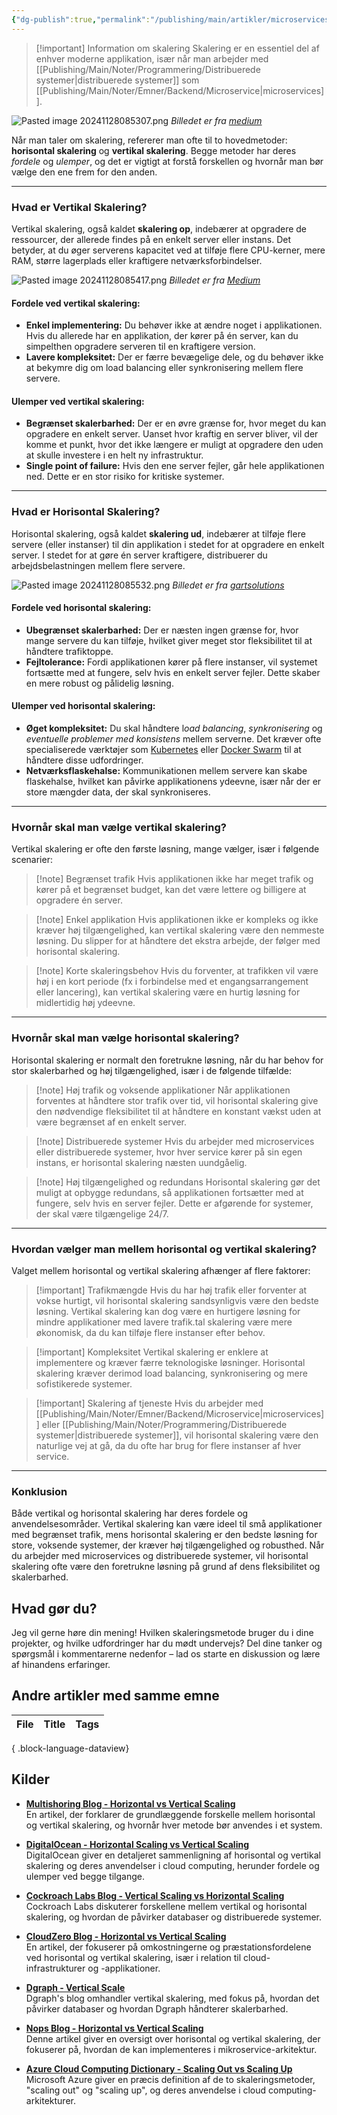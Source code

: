 ```yaml
---
{"dg-publish":true,"permalink":"/publishing/main/artikler/microservices/horisontal-vs-vertikal-skalering/","tags":["Microservice","skalering"],"dgHomeLink":"false","dgShowBacklinks":"false","dgShowLocalGraph":"true","dgShowFileTree":"false","dgEnableSearch":"false","dgShowToc":"false","created":"2024-11-28T08:49:31.897+01:00"}
---
```



> [!important] Information om skalering
> Skalering er en essentiel del af enhver moderne applikation, især når man arbejder med [[Publishing/Main/Noter/Programmering/Distribuerede systemer\|distribuerede systemer]] som [[Publishing/Main/Noter/Emner/Backend/Microservice\|microservices]]. 


![Pasted image 20241128085307.png](/img/user/Publishing/Main/Images/Pasted%20image%2020241128085307.png)
*Billedet er fra [medium](https://medium.com/javarevisited/difference-between-horizontal-scalability-vs-vertical-scalability-67455efc91c)*

Når man taler om skalering, refererer man ofte til to hovedmetoder: **horisontal skalering** og **vertikal skalering**. Begge metoder har deres *fordele* og *ulemper*, og det er vigtigt at forstå forskellen og hvornår man bør vælge den ene frem for den anden.

---
### **Hvad er Vertikal Skalering?**

Vertikal skalering, også kaldet **skalering op**, indebærer at opgradere de ressourcer, der allerede findes på en enkelt server eller instans. Det betyder, at du øger serverens kapacitet ved at tilføje flere CPU-kerner, mere RAM, større lagerplads eller kraftigere netværksforbindelser.

![Pasted image 20241128085417.png](/img/user/Publishing/Main/Images/Pasted%20image%2020241128085417.png)
*Billedet er fra [Medium](https://sumeetpanchal-21.medium.com/scaling-strategies-vertical-scaling-horizontal-scaling-and-hybrid-designs-fc42a63af0cb)*
#### **Fordele ved vertikal skalering:**

- **Enkel implementering:** Du behøver ikke at ændre noget i applikationen. Hvis du allerede har en applikation, der kører på én server, kan du simpelthen opgradere serveren til en kraftigere version.
- **Lavere kompleksitet:** Der er færre bevægelige dele, og du behøver ikke at bekymre dig om load balancing eller synkronisering mellem flere servere.

#### **Ulemper ved vertikal skalering:**

- **Begrænset skalerbarhed:** Der er en øvre grænse for, hvor meget du kan opgradere en enkelt server. Uanset hvor kraftig en server bliver, vil der komme et punkt, hvor det ikke længere er muligt at opgradere den uden at skulle investere i en helt ny infrastruktur.
- **Single point of failure:** Hvis den ene server fejler, går hele applikationen ned. Dette er en stor risiko for kritiske systemer.

---

### **Hvad er Horisontal Skalering?**

Horisontal skalering, også kaldet **skalering ud**, indebærer at tilføje flere servere (eller instanser) til din applikation i stedet for at opgradere en enkelt server. I stedet for at gøre én server kraftigere, distribuerer du arbejdsbelastningen mellem flere servere.

![Pasted image 20241128085532.png](/img/user/Publishing/Main/Images/Pasted%20image%2020241128085532.png)
*Billedet er fra [gartsolutions](https://gartsolutions.com/cloud-scalability-horizontal-vs-vertical-scaling-of-it-infrastructures/)*
#### **Fordele ved horisontal skalering:**

- **Ubegrænset skalerbarhed:** Der er næsten ingen grænse for, hvor mange servere du kan tilføje, hvilket giver meget stor fleksibilitet til at håndtere trafiktoppe.
- **Fejltolerance:** Fordi applikationen kører på flere instanser, vil systemet fortsætte med at fungere, selv hvis en enkelt server fejler. Dette skaber en mere robust og pålidelig løsning.

#### **Ulemper ved horisontal skalering:**

- **Øget kompleksitet:** Du skal håndtere l*oad balancing*, *synkronisering* og *eventuelle problemer med konsistens* mellem serverne. Det kræver ofte specialiserede værktøjer som [Kubernetes](https://kubernetes.io/) eller [Docker Swarm](https://docs.docker.com/engine/swarm/) til at håndtere disse udfordringer.
- **Netværksflaskehalse:** Kommunikationen mellem servere kan skabe flaskehalse, hvilket kan påvirke applikationens ydeevne, især når der er store mængder data, der skal synkroniseres.

---

### **Hvornår skal man vælge vertikal skalering?**

Vertikal skalering er ofte den første løsning, mange vælger, især i følgende scenarier:
> [!note] Begrænset trafik
> Hvis applikationen ikke har meget trafik og kører på et begrænset budget, kan det være lettere og billigere at opgradere én server.

> [!note] Enkel applikation
> Hvis applikationen ikke er kompleks og ikke kræver høj tilgængelighed, kan vertikal skalering være den nemmeste løsning. Du slipper for at håndtere det ekstra arbejde, der følger med horisontal skalering.

> [!note] Korte skaleringsbehov
> Hvis du forventer, at trafikken vil være høj i en kort periode (fx i forbindelse med et engangsarrangement eller lancering), kan vertikal skalering være en hurtig løsning for midlertidig høj ydeevne.


---

### **Hvornår skal man vælge horisontal skalering?**

Horisontal skalering er normalt den foretrukne løsning, når du har behov for stor skalerbarhed og høj tilgængelighed, især i de følgende tilfælde:

> [!note] Høj trafik og voksende applikationer
> Når applikationen forventes at håndtere stor trafik over tid, vil horisontal skalering give den nødvendige fleksibilitet til at håndtere en konstant vækst uden at være begrænset af en enkelt server.

> [!note] Distribuerede systemer
> Hvis du arbejder med microservices eller distribuerede systemer, hvor hver service kører på sin egen instans, er horisontal skalering næsten uundgåelig.

> [!note] Høj tilgængelighed og redundans
> Horisontal skalering gør det muligt at opbygge redundans, så applikationen fortsætter med at fungere, selv hvis en server fejler. Dette er afgørende for systemer, der skal være tilgængelige 24/7.

---

### **Hvordan vælger man mellem horisontal og vertikal skalering?**

Valget mellem horisontal og vertikal skalering afhænger af flere faktorer:

> [!important] Trafikmængde
> Hvis du har høj trafik eller forventer at vokse hurtigt, vil horisontal skalering sandsynligvis være den bedste løsning. Vertikal skalering kan dog være en hurtigere løsning for mindre applikationer med lavere trafik.tal skalering være mere økonomisk, da du kan tilføje flere instanser efter behov.

> [!important] Kompleksitet
> Vertikal skalering er enklere at implementere og kræver færre teknologiske løsninger. Horisontal skalering kræver derimod load balancing, synkronisering og mere sofistikerede systemer.

> [!important] Skalering af tjeneste
> Hvis du arbejder med [[Publishing/Main/Noter/Emner/Backend/Microservice\|microservices]] eller [[Publishing/Main/Noter/Programmering/Distribuerede systemer\|distribuerede systemer]], vil horisontal skalering være den naturlige vej at gå, da du ofte har brug for flere instanser af hver service.

---

### **Konklusion**

Både vertikal og horisontal skalering har deres fordele og anvendelsesområder. Vertikal skalering kan være ideel til små applikationer med begrænset trafik, mens horisontal skalering er den bedste løsning for store, voksende systemer, der kræver høj tilgængelighed og robusthed. Når du arbejder med microservices og distribuerede systemer, vil horisontal skalering ofte være den foretrukne løsning på grund af dens fleksibilitet og skalerbarhed.

## Hvad gør du?
Jeg vil gerne høre din mening! Hvilken skaleringsmetode bruger du i dine projekter, og hvilke udfordringer har du mødt undervejs? Del dine tanker og spørgsmål i kommentarerne nedenfor – lad os starte en diskussion og lære af hinandens erfaringer.

## Andre artikler med samme emne
| File | Title | Tags |
| ---- | ----- | ---- |

{ .block-language-dataview}

## Kilder
- **[Multishoring Blog - Horizontal vs Vertical Scaling](https://multishoring.com/blog/horizontal-vs-vertical-scaling/)**  
    En artikel, der forklarer de grundlæggende forskelle mellem horisontal og vertikal skalering, og hvornår hver metode bør anvendes i et system.
    
- **[DigitalOcean - Horizontal Scaling vs Vertical Scaling](https://www.digitalocean.com/resources/articles/horizontal-scaling-vs-vertical-scaling)**  
    DigitalOcean giver en detaljeret sammenligning af horisontal og vertikal skalering og deres anvendelser i cloud computing, herunder fordele og ulemper ved begge tilgange.
    
- **[Cockroach Labs Blog - Vertical Scaling vs Horizontal Scaling](https://www.cockroachlabs.com/blog/vertical-scaling-vs-horizontal-scaling/)**  
    Cockroach Labs diskuterer forskellene mellem vertikal og horisontal skalering, og hvordan de påvirker databaser og distribuerede systemer.
    
- **[CloudZero Blog - Horizontal vs Vertical Scaling](https://www.cloudzero.com/blog/horizontal-vs-vertical-scaling/)**  
    En artikel, der fokuserer på omkostningerne og præstationsfordelene ved horisontal og vertikal skalering, især i relation til cloud-infrastrukturer og -applikationer.
    
- **[Dgraph - Vertical Scale](https://dgraph.io/blog/post/vertical-scale/)**  
    Dgraph's blog omhandler vertikal skalering, med fokus på, hvordan det påvirker databaser og hvordan Dgraph håndterer skalerbarhed.
    
- **[Nops Blog - Horizontal vs Vertical Scaling](https://www.nops.io/blog/horizontal-vs-vertical-scaling/)**  
    Denne artikel giver en oversigt over horisontal og vertikal skalering, der fokuserer på, hvordan de kan implementeres i mikroservice-arkitektur.
    
- **[Azure Cloud Computing Dictionary - Scaling Out vs Scaling Up](https://azure.microsoft.com/da-dk/resources/cloud-computing-dictionary/scaling-out-vs-scaling-up)**  
    Microsoft Azure giver en præcis definition af de to skaleringsmetoder, "scaling out" og "scaling up", og deres anvendelse i cloud computing-arkitekturer.

